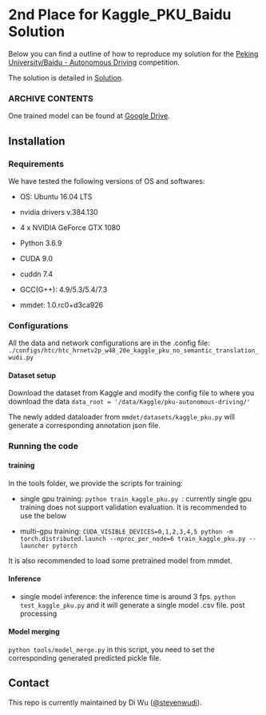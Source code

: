 # 2nd Place for Kaggle_PKU_Baidu Solution

Below you can find a outline of how to reproduce my solution for the
[Peking University/Baidu - Autonomous Driving](https://www.kaggle.com/c/pku-autonomous-driving/) competition.

The solution is detailed in [Solution](README_solution).

### ARCHIVE CONTENTS

One trained model can be found at [Google Drive](https://drive.google.com/open?id=0BzicoAl6Jud9U1hMUEw0N1R4VlRHeUpwdll4VTBqMnAxT29z).


## Installation
### Requirements


We have tested the following versions of OS and softwares:
- OS: Ubuntu 16.04 LTS 
- nvidia drivers v.384.130
- 4 x NVIDIA GeForce GTX 1080

- Python 3.6.9
- CUDA 9.0
- cuddn 7.4
- GCC(G++): 4.9/5.3/5.4/7.3
- mmdet: 1.0.rc0+d3ca926

### Configurations
 All the data and network configurations are in the .config file:
 ` ./configs/htc/htc_hrnetv2p_w48_20e_kaggle_pku_no_semantic_translation_wudi.py ` 


#### Dataset setup

Download the dataset from Kaggle and modify the config file to where you download the data
`data_root = '/data/Kaggle/pku-autonomous-driving/'`

The newly added dataloader from `mmdet/datasets/kaggle_pku.py`
will generate a corresponding annotation json file.

### Running the code

#### training
In the tools folder, we provide the scripts for training:

- single gpu training: `python train_kaggle_pku.py `: currently single gpu training does not support validation evaluation. It
is recommended to  use the below

- multi-gpu training:  `CUDA_VISIBLE_DEVICES=0,1,2,3,4,5 python -m torch.distributed.launch --nproc_per_node=6 train_kaggle_pku.py --launcher pytorch`

It is also recommended to load some pretrained model from mmdet.

#### Inference 

- single model inference:  the inference time is around 3 fps. `python test_kaggle_pku.py` and it will generate a single model .csv file.
post processing

#### Model merging

`python tools/model_merge.py`  in this script, you need to set the corresponding generated predicted pickle file.


## Contact

This repo is currently maintained by Di Wu ([@stevenwudi](http://github.com/stevenwudi)).